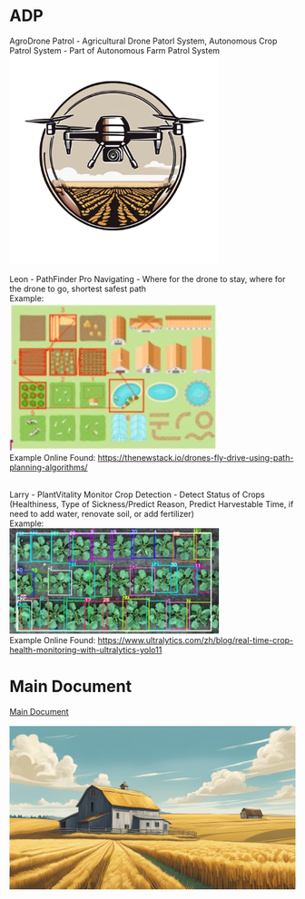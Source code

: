 # ADP
AgroDrone Patrol - Agricultural Drone Patorl System, Autonomous Crop Patrol System - Part of Autonomous Farm Patrol System <br/>
<img src="/img/logo%20v0.1.png" alt="Logo" width="369"/>

Leon - PathFinder Pro
Navigating - Where for the drone to stay, where for the drone to go, shortest safest path <br/>
Example: <br/>
<img src="/examples/PFP.jpg" alt="PFP" width="369"/> <br/>
Example Online Found:
https://thenewstack.io/drones-fly-drive-using-path-planning-algorithms/ <br/> <br/>

Larry - PlantVitality Monitor
Crop Detection - Detect Status of Crops (Healthiness, Type of Sickness/Predict Reason, Predict Harvestable Time, if need to add water, renovate soil, or add fertilizer) <br/>
Example: <br/>
<img src="/examples/PVM.jpg" alt="PFP" width="369"/> <br/>
Example Online Found:
https://www.ultralytics.com/zh/blog/real-time-crop-health-monitoring-with-ultralytics-yolo11

# Main Document

[Main Document](related%20doc./main%20doc%20v0.1.pdf) <br/> <br/>
<a href="related%20doc./main%20doc%20v0.1.pdf">
  <img src="/img/bkg%20v0.1.jpg" alt="Logo" width="1234"/>
</a>
